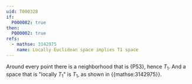 ```yaml
---
uid: T000328
if:
  P000082: true
then:
  P000002: true
refs:
  - mathse: 3142975
    name: Locally Euclidean space implies T1 space
---
```


Around every point there is a neighborhood that is {P53}, hence $T_1$.  And a space that is "locally $T_1$" is $T_1$, as shown in {{mathse:3142975}}.
